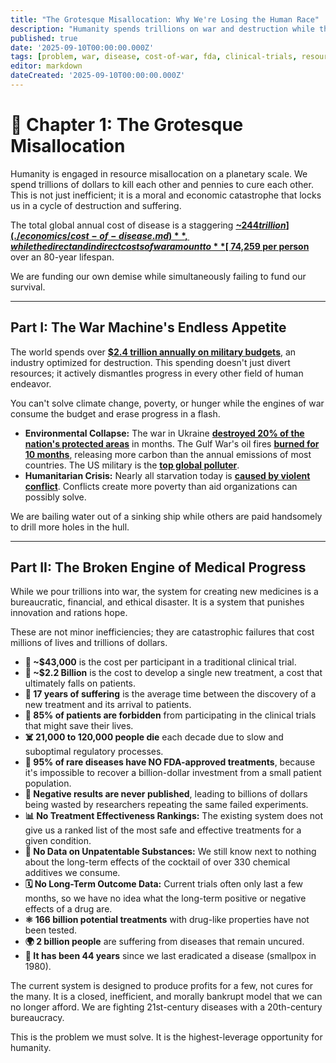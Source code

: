 ```yaml
---
title: "The Grotesque Misallocation: Why We're Losing the Human Race"
description: "Humanity spends trillions on war and destruction while the systems meant to cure disease are slow, expensive, and exclusionary. This is the core problem we must solve."
published: true
date: '2025-09-10T00:00:00.000Z'
tags: [problem, war, disease, cost-of-war, fda, clinical-trials, resource-allocation]
editor: markdown
dateCreated: '2025-09-10T00:00:00.000Z'
---
```


# 📖 Chapter 1: The Grotesque Misallocation

Humanity is engaged in resource misallocation on a planetary scale. We spend trillions of dollars to kill each other and pennies to cure each other. This is not just inefficient; it is a moral and economic catastrophe that locks us in a cycle of destruction and suffering.

The total global annual cost of disease is a staggering **[~$244 trillion](./economics/cost-of-disease.md)**, while the direct and indirect costs of war amount to **[~$74,259 per person](./reference/costs-of-war.md)** over an 80-year lifespan.

We are funding our own demise while simultaneously failing to fund our survival.

---

## Part I: The War Machine's Endless Appetite

The world spends over **[$2.4 trillion annually on military budgets](https://www.sipri.org/media/press-release/2024/world-military-expenditure-surges-amid-war-rising-tensions-and-insecurity)**, an industry optimized for destruction. This spending doesn't just divert resources; it actively dismantles progress in every other field of human endeavor.

You can't solve climate change, poverty, or hunger while the engines of war consume the budget and erase progress in a flash.

- **Environmental Collapse:** The war in Ukraine **[destroyed 20% of the nation's protected areas](https://www.unep.org/news-and-stories/story/ukraine-assessing-environmental-damage-war)** in months. The Gulf War's oil fires **[burned for 10 months](https://www.britannica.com/event/Persian-Gulf-War/Environmental-consequences)**, releasing more carbon than the annual emissions of most countries. The US military is the **[top global polluter](https://earth.org/military-pollution/)**.
- **Humanitarian Crisis:** Nearly all starvation today is **[caused by violent conflict](https://www.wfp.org/conflict-and-hunger)**. Conflicts create more poverty than aid organizations can possibly solve.

We are bailing water out of a sinking ship while others are paid handsomely to drill more holes in the hull.

---

## Part II: The Broken Engine of Medical Progress

While we pour trillions into war, the system for creating new medicines is a bureaucratic, financial, and ethical disaster. It is a system that punishes innovation and rations hope.

These are not minor inefficiencies; they are catastrophic failures that cost millions of lives and trillions of dollars.

- **💸 ~$43,000** is the cost per participant in a traditional clinical trial.
- **💸 ~$2.2 Billion** is the cost to develop a single new treatment, a cost that ultimately falls on patients.
- **🐢 17 years of suffering** is the average time between the discovery of a new treatment and its arrival to patients.
- **🚫 85% of patients are forbidden** from participating in the clinical trials that might save their lives.
- **☠️ 21,000 to 120,000 people die** each decade due to slow and suboptimal regulatory processes.
- **💊 95% of rare diseases have NO FDA-approved treatments**, because it's impossible to recover a billion-dollar investment from a small patient population.
- **🙈 Negative results are never published**, leading to billions of dollars being wasted by researchers repeating the same failed experiments.
- **📊 No Treatment Effectiveness Rankings:** The existing system does not give us a ranked list of the most safe and effective treatments for a given condition.
- **🥫 No Data on Unpatentable Substances:** We still know next to nothing about the long-term effects of the cocktail of over 330 chemical additives we consume.
- **🗓️ No Long-Term Outcome Data:** Current trials often only last a few months, so we have no idea what the long-term positive or negative effects of a drug are.
- **⚛️ 166 billion potential treatments** with drug-like properties have not been tested.
- **🌍 2 billion people** are suffering from diseases that remain uncured.
- **🧫 It has been 44 years** since we last eradicated a disease (smallpox in 1980).

The current system is designed to produce profits for a few, not cures for the many. It is a closed, inefficient, and morally bankrupt model that we can no longer afford. We are fighting 21st-century diseases with a 20th-century bureaucracy.

This is the problem we must solve. It is the highest-leverage opportunity for humanity.